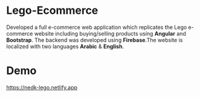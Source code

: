# Lego-Ecommerce

Developed a full e-commerce web application which replicates the Lego e-commerce website including buying/selling products using **Angular** and **Bootstrap**. The backend was developed using **Firebase**.The website is localized with two languages **Arabic** & **English**.

# Demo

https://nedk-lego.netlify.app
